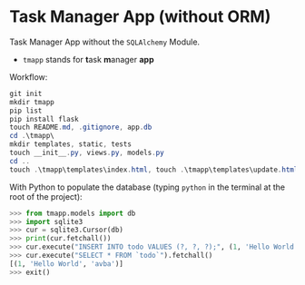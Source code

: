 # Task Manager App (without ORM)

Task Manager App without the `SQLAlchemy` Module.

* `tmapp` stands for **t**ask **m**anager **app**

Workflow:

```powershell
git init
mkdir tmapp
pip list
pip install flask
touch README.md, .gitignore, app.db
cd .\tmapp\
mkdir templates, static, tests
touch __init__.py, views.py, models.py
cd ..
touch .\tmapp\templates\index.html, touch .\tmapp\templates\update.html, touch .\tmapp\templates\base.html
```

With Python to populate the database (typing `python` in the terminal at the root of the project):

```python
>>> from tmapp.models import db
>>> import sqlite3
>>> cur = sqlite3.Cursor(db)
>>> print(cur.fetchall())
>>> cur.execute("INSERT INTO todo VALUES (?, ?, ?);", (1, 'Hello World', 'avba'))
>>> cur.execute("SELECT * FROM `todo`").fetchall()
[(1, 'Hello World', 'avba')]
>>> exit()
```

